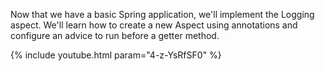 ---
---

Now that we have a basic Spring application, we'll implement the Logging aspect. We'll learn how to create a new Aspect using annotations and configure an advice to run before a getter method.

{% include youtube.html param="4-z-YsRfSF0" %}
